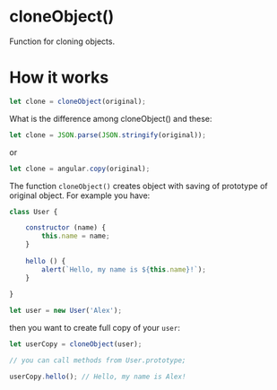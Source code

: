 # cloneObject()
Function for cloning objects.

# How it works
```javascript
let clone = cloneObject(original);
```
What is the difference among cloneObject() and these:
```javascript
let clone = JSON.parse(JSON.stringify(original));
```
or
```javascript
let clone = angular.copy(original);
```
The function `cloneObject()` creates object with saving of prototype of original object.
For example you have:
```javascript
class User {

    constructor (name) {
        this.name = name;
    }
    
    hello () {
        alert(`Hello, my name is ${this.name}!`);
    }
    
}

let user = new User('Alex');
```    
then you want to create full copy of your `user`:
```javascript
let userCopy = cloneObject(user);

// you can call methods from User.prototype;

userCopy.hello(); // Hello, my name is Alex! 
```
    
